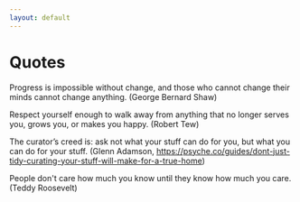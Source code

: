 ```yaml
---
layout: default
---
```


# Quotes

Progress is impossible without change, and those who cannot change their minds cannot change anything. (George Bernard Shaw)

Respect yourself enough to walk away from anything that no longer serves you, grows you, or makes you happy. (Robert Tew)

The curator’s creed is: ask not what your stuff can do for you, but what you can do for your stuff. (Glenn Adamson, https://psyche.co/guides/dont-just-tidy-curating-your-stuff-will-make-for-a-true-home)

People don't care how much you know until they know how much you care. (Teddy Roosevelt)
